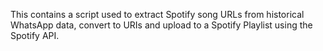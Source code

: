 This contains a script used to extract Spotify song URLs from historical WhatsApp data, convert to URIs and upload to a Spotify Playlist using the Spotify API.
